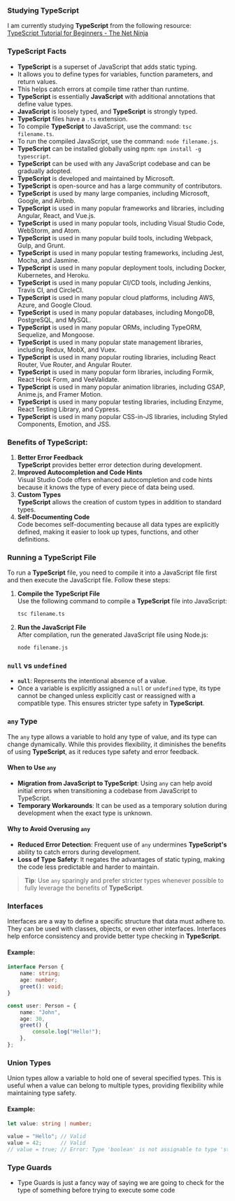 ### Studying TypeScript

I am currently studying **TypeScript** from the following resource:  
[TypeScript Tutorial for Beginners - The Net Ninja](https://youtube.com/playlist?list=PL4cUxeGkcC9gNhFQgS4edYLqP7LkZcFMN&si=Q1ynwHMieG2iCs8r)


### **TypeScript** Facts

- **TypeScript** is a superset of JavaScript that adds static typing.
- It allows you to define types for variables, function parameters, and return values.
- This helps catch errors at compile time rather than runtime.
- **TypeScript** is essentially **JavaScript** with additional annotations that define value types.
- **JavaScript** is loosely typed, and ****TypeScript**** is strongly typed.
- **TypeScript** files have a `.ts` extension.
- To compile **TypeScript** to JavaScript, use the command: `tsc filename.ts`.
- To run the compiled JavaScript, use the command: `node filename.js`.
- **TypeScript** can be installed globally using npm: `npm install -g typescript`.
- **TypeScript** can be used with any JavaScript codebase and can be gradually adopted.
- **TypeScript** is developed and maintained by Microsoft.
- **TypeScript** is open-source and has a large community of contributors.
- **TypeScript** is used by many large companies, including Microsoft, Google, and Airbnb.
- **TypeScript** is used in many popular frameworks and libraries, including Angular, React, and Vue.js.
- **TypeScript** is used in many popular tools, including Visual Studio Code, WebStorm, and Atom.
- **TypeScript** is used in many popular build tools, including Webpack, Gulp, and Grunt.
- **TypeScript** is used in many popular testing frameworks, including Jest, Mocha, and Jasmine.
- **TypeScript** is used in many popular deployment tools, including Docker, Kubernetes, and Heroku.
- **TypeScript** is used in many popular CI/CD tools, including Jenkins, Travis CI, and CircleCI.
- **TypeScript** is used in many popular cloud platforms, including AWS, Azure, and Google Cloud.
- **TypeScript** is used in many popular databases, including MongoDB, PostgreSQL, and MySQL.
- **TypeScript** is used in many popular ORMs, including TypeORM, Sequelize, and Mongoose.
- **TypeScript** is used in many popular state management libraries, including Redux, MobX, and Vuex.
- **TypeScript** is used in many popular routing libraries, including React Router, Vue Router, and Angular Router.
- **TypeScript** is used in many popular form libraries, including Formik, React Hook Form, and VeeValidate.
- **TypeScript** is used in many popular animation libraries, including GSAP, Anime.js, and Framer Motion.
- **TypeScript** is used in many popular testing libraries, including Enzyme, React Testing Library, and Cypress.
- **TypeScript** is used in many popular CSS-in-JS libraries, including Styled Components, Emotion, and JSS.

### Benefits of **TypeScript**:
1. **Better Error Feedback**  
    **TypeScript** provides better error detection during development.
2. **Improved Autocompletion and Code Hints**  
    Visual Studio Code offers enhanced autocompletion and code hints because it knows the type of every piece of data being used.
3. **Custom Types**  
    **TypeScript** allows the creation of custom types in addition to standard types.
4. **Self-Documenting Code**  
    Code becomes self-documenting because all data types are explicitly defined, making it easier to look up types, functions, and other definitions.

### Running a **TypeScript** File
To run a **TypeScript** file, you need to compile it into a JavaScript file first and then execute the JavaScript file. Follow these steps:

1. **Compile the **TypeScript** File**  
    Use the following command to compile a **TypeScript** file into JavaScript:  
    ```bash
    tsc filename.ts
    ```

2. **Run the JavaScript File**  
    After compilation, run the generated JavaScript file using Node.js:  
    ```bash
    node filename.js
    ```

### `null` vs `undefined`
- **`null`**: Represents the intentional absence of a value.  
- Once a variable is explicitly assigned a `null` or `undefined` type, its type cannot be changed unless explicitly cast or reassigned with a compatible type. This ensures stricter type safety in **TypeScript**.

### `any` Type

The `any` type allows a variable to hold any type of value, and its type can change dynamically. While this provides flexibility, it diminishes the benefits of using **TypeScript**, as it reduces type safety and error feedback.

#### When to Use `any`
- **Migration from JavaScript to TypeScript**: Using `any` can help avoid initial errors when transitioning a codebase from JavaScript to TypeScript.
- **Temporary Workarounds**: It can be used as a temporary solution during development when the exact type is unknown.

#### Why to Avoid Overusing `any`
- **Reduced Error Detection**: Frequent use of `any` undermines **TypeScript's** ability to catch errors during development.
- **Loss of Type Safety**: It negates the advantages of static typing, making the code less predictable and harder to maintain.

> **Tip**: Use `any` sparingly and prefer stricter types whenever possible to fully leverage the benefits of **TypeScript**.

### Interfaces

Interfaces are a way to define a specific structure that data must adhere to. They can be used with classes, objects, or even other interfaces. Interfaces help enforce consistency and provide better type checking in **TypeScript**.

#### Example:
```typescript
interface Person {
    name: string;
    age: number;
    greet(): void;
}

const user: Person = {
    name: "John",
    age: 30,
    greet() {
        console.log("Hello!");
    },
};
```

### Union Types

Union types allow a variable to hold one of several specified types. This is useful when a value can belong to multiple types, providing flexibility while maintaining type safety.

#### Example:
```typescript
let value: string | number;

value = "Hello"; // Valid
value = 42;      // Valid
// value = true; // Error: Type 'boolean' is not assignable to type 'string | number'.
```



### Type Guards

- Type Guards is just a fancy way of saying we are going to check for the type of something before trying to execute some code